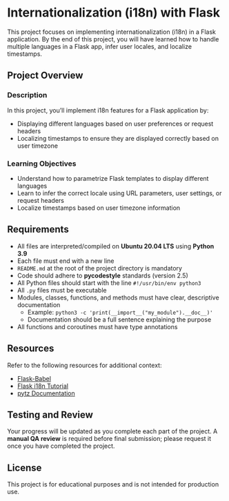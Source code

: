 # Internationalization (i18n) with Flask

This project focuses on implementing internationalization (i18n) in a Flask application. By the end of this project, you will have learned how to handle multiple languages in a Flask app, infer user locales, and localize timestamps.

## Project Overview

### Description

In this project, you’ll implement i18n features for a Flask application by:
- Displaying different languages based on user preferences or request headers
- Localizing timestamps to ensure they are displayed correctly based on user timezone

### Learning Objectives
- Understand how to parametrize Flask templates to display different languages
- Learn to infer the correct locale using URL parameters, user settings, or request headers
- Localize timestamps based on user timezone information

## Requirements

- All files are interpreted/compiled on **Ubuntu 20.04 LTS** using **Python 3.9**
- Each file must end with a new line
- `README.md` at the root of the project directory is mandatory
- Code should adhere to **pycodestyle** standards (version 2.5)
- All Python files should start with the line `#!/usr/bin/env python3`
- All `.py` files must be executable
- Modules, classes, functions, and methods must have clear, descriptive documentation
  - Example: `python3 -c 'print(__import__("my_module").__doc__)'`
  - Documentation should be a full sentence explaining the purpose
- All functions and coroutines must have type annotations

## Resources

Refer to the following resources for additional context:
- [Flask-Babel](https://flask-babel.tkte.ch/)
- [Flask i18n Tutorial](https://www.sitepoint.com/flask-i18n/)
- [pytz Documentation](https://pythonhosted.org/pytz/)

## Testing and Review

Your progress will be updated as you complete each part of the project. A **manual QA review** is required before final submission; please request it once you have completed the project.

## License

This project is for educational purposes and is not intended for production use.